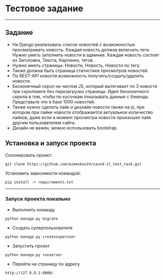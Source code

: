 # Тестовое задание
***

## Задание
- На Django реализовать список новостей с возможностью просматривать новость. Каждая новость должна включать теги. Нужно уметь заполнять новости в админке. Каждая новость состоит из Заголовка, Текста, Картинки, тегов.
- Нужно иметь страницы: Новости, Новость, Новости по тегу.
- Также должна быть страница статистике просмотров новостей. 
- По REST-API новости возможность получить/создать/удалить новости. 
- Бесконечный скрол на чистом JS, который вытягивает по 3 новости при скроллинге без перезагрузки страницы. Идея бесконечного скрола в том, чтобы по кусочкам показывать данные с бэкенда. Представьте что в базе 1000 новостей.
- Также нужно сделать лайк и дизлайк новости также на js, при котором при лайке новости отображается актуальное количество лайков, даже если в момент просмотра новости произошел лайк другим пользователем сайта.
- Дизайн не важен, можно использовать bootstrap. 

## Установка и запуск проекта

Склонировать проект:

```
git clone https://github.com/ezemskov24/zavod-it_test_task.git
```
Установить зависимости командой:

```
pip install -r requirements.txt
```
***
### Запуск проекта локально

- Выполнить команду
```
python manage.py migrate
```
- Создать суперпользователя
```
python manage.py createsuperuser
```
- Запустить проект
```
python manage.py runserver
```
- Перейти на страницу по адресу
```
http://127.0.0.1:8000/
```
